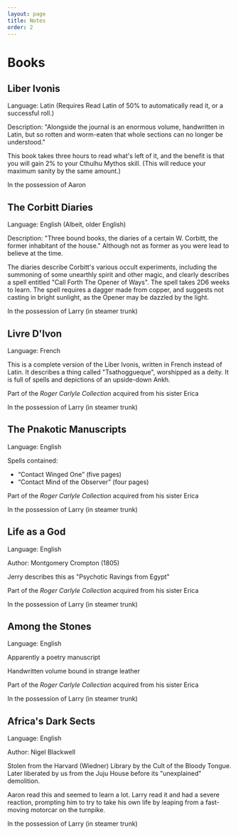 ```yaml
---
layout: page
title: Notes
order: 2
---
```


# Books

## Liber Ivonis

Language: Latin (Requires Read Latin of 50% to automatically read it, or a successful roll.)

Description: "Alongside the journal is an enormous volume, handwritten in Latin, but so rotten and worm-eaten that whole sections can no longer be understood."  

This book takes three hours to read what's left of it, and the benefit is that you will gain 2% to your Cthulhu Mythos skill.  (This will reduce your maximum sanity by the same amount.)

In the possession of Aaron 


## The Corbitt Diaries

Language: English (Albeit, older English)

Description: "Three bound books, the diaries of a certain W. Corbitt, the former inhabitant of the house."  Although not as former as you were lead to believe at the time.

The diaries describe Corbitt's various occult experiments, including the summoning of some unearthly spirit and other magic, and clearly describes a spell entitled "Call Forth The Opener of Ways".  The spell takes 2D6 weeks to learn.  The spell requires a dagger made from copper, and suggests not casting in bright sunlight, as the Opener may be dazzled by the light.

In the possession of Larry (in steamer trunk)


## Livre D'Ivon

Language: French

This is a complete version of the Liber Ivonis, written in French instead of Latin. It describes a thing called "Tsathoggueque", worshipped as a deity. It is full of spells and depictions of an upside-down Ankh.

Part of the *Roger Carlyle Collection* acquired from his sister Erica

In the possession of Larry (in steamer trunk)


## The Pnakotic Manuscripts

Language: English

Spells contained:

* “Contact Winged One” (five pages)
* “Contact Mind of the Observer” (four pages)

Part of the *Roger Carlyle Collection* acquired from his sister Erica

In the possession of Larry (in steamer trunk)


## Life as a God

Language: English

Author: Montgomery Crompton (1805)

Jerry describes this as "Psychotic Ravings from Egypt"

Part of the *Roger Carlyle Collection* acquired from his sister Erica

In the possession of Larry (in steamer trunk)


## Among the Stones

Language: English

Apparently a poetry manuscript

Handwritten volume bound in strange leather 

Part of the *Roger Carlyle Collection* acquired from his sister Erica

In the possession of Larry (in steamer trunk)


## Africa's Dark Sects

Language: English

Author: Nigel Blackwell

Stolen from the Harvard (Wiedner) Library by the Cult of the Bloody Tongue. Later liberated by us from the Juju House before its "unexplained" demolition.

Aaron read this and seemed to learn a lot. Larry read it and had a severe reaction, prompting him to try to take his own life by leaping from a fast-moving motorcar on the turnpike.

In the possession of Larry (in steamer trunk)
